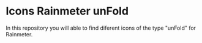 # Icons Rainmeter unFold
In this repository you will able to find diferent icons of the type "unFold" for Rainmeter.
